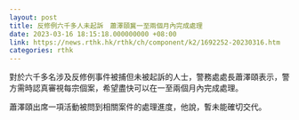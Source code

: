 ```yaml
---
layout: post
title: 反修例六千多人未起訴　蕭澤頤冀一至兩個月內完成處理
date: 2023-03-16 18:15:18.000000000 +08:00
link: https://news.rthk.hk/rthk/ch/component/k2/1692252-20230316.htm
categories: rthk
---
```


對於六千多名涉及反修例事件被捕但未被起訴的人士，警務處處長蕭澤頤表示，警方需時認真審視每宗個案，希望盡快可以在一至兩個月內完成處理。

蕭澤頤出席一項活動被問到相關案件的處理進度，他說，暫未能確切交代。
